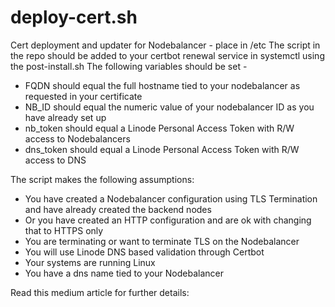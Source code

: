 # deploy-cert.sh
Cert deployment and updater for Nodebalancer - place in /etc
The script in the repo should be added to your certbot renewal service in systemctl using the post-install.sh
The following variables should be set -
- FQDN should equal the full hostname tied to your nodebalancer as requested in your certificate
- NB_ID should equal the numeric value of your nodebalancer ID as you have already set up
- nb_token should equal a Linode Personal Access Token with R/W access to Nodebalancers
- dns_token should equal a Linode Personal Access Token with R/W access to DNS

The script makes the following assumptions:
  - You have created a Nodebalancer configuration using TLS Termination and have already created the backend nodes
  - Or you have created an HTTP configuration and are ok with changing that to HTTPS only
  - You are terminating or want to terminate TLS on the Nodebalancer
  - You will use Linode DNS based validation through Certbot
  - Your systems are running Linux
  - You have a dns name tied to your Nodebalancer
  
Read this medium article for further details:
